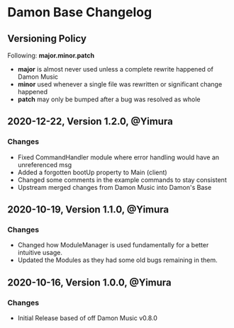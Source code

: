 # Damon Base Changelog

## Versioning Policy

Following:
**major.minor.patch**

* **major** is almost never used unless a complete rewrite happened of Damon Music
* **minor** used whenever a single file was rewritten or significant change happened
* **patch** may only be bumped after a bug was resolved as whole

## 2020-12-22, Version 1.2.0, @Yimura

### Changes

 * Fixed CommandHandler module where error handling would have an unreferenced msg
 * Added a forgotten bootUp property to Main (client)
 * Changed some comments in the example commands to stay consistent
 * Upstream merged changes from Damon Music into Damon's Base

## 2020-10-19, Version 1.1.0, @Yimura

### Changes

 * Changed how ModuleManager is used fundamentally for a better intuitive usage.
 * Updated the Modules as they had some old bugs remaining in them.

## 2020-10-16, Version 1.0.0, @Yimura

### Changes

 * Initial Release based of off Damon Music v0.8.0
